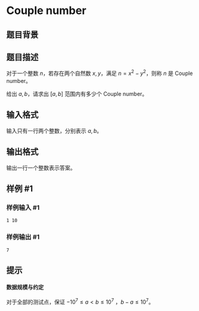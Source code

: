 # Couple number

## 题目背景



## 题目描述

对于一个整数 $n$，若存在两个自然数 $x, y$，满足 $n = x^2 - y^2$，则称 $n$ 是 Couple number。

给出 $a,b$，请求出 $[a, b]$ 范围内有多少个 Couple number。

## 输入格式

输入只有一行两个整数，分别表示 $a, b$。

## 输出格式

输出一行一个整数表示答案。

## 样例 #1

### 样例输入 #1
```
1 10
```

### 样例输出 #1

```
7
```

## 提示

#### 数据规模与约定

对于全部的测试点，保证 $-10^7 \le a < b \le 10^7$ ，$b - a \le 10^7$。
